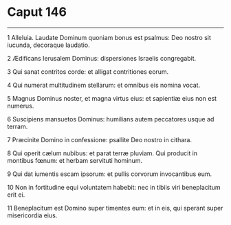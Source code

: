 # Caput 146

***

1 Alleluia. Laudate Dominum quoniam bonus est psalmus: Deo nostro sit iucunda, decoraque laudatio.

2 Ædificans Ierusalem Dominus: dispersiones Israelis congregabit.

3 Qui sanat contritos corde: et alligat contritiones eorum.

4 Qui numerat multitudinem stellarum: et omnibus eis nomina vocat.

5 Magnus Dominus noster, et magna virtus eius: et sapientiæ eius non est numerus.

6 Suscipiens mansuetos Dominus: humilians autem peccatores usque ad terram.

7 Præcinite Domino in confessione: psallite Deo nostro in cithara.

8 Qui operit cælum nubibus: et parat terræ pluviam. Qui producit in montibus fœnum: et herbam servituti hominum.

9 Qui dat iumentis escam ipsorum: et pullis corvorum invocantibus eum.

10 Non in fortitudine equi voluntatem habebit: nec in tibiis viri beneplacitum erit ei.

11 Beneplacitum est Domino super timentes eum: et in eis, qui sperant super misericordia eius.

